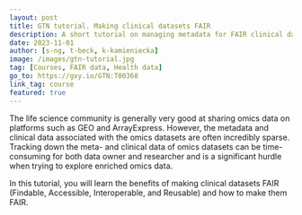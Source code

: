 ```yaml
---
layout: post
title: GTN tutorial. Making clinical datasets FAIR
description: A short tutorial on managing metadata for FAIR clinical datasets.
date: 2023-11-01
author: [s-ng, t-beck, k-kamieniecka]
image: /images/gtn-tutorial.jpg
tag: [Courses, FAIR data, Health data]
go_to: https://gxy.io/GTN:T00368
link_tag: course
featured: true 
---
```



The life science community is generally very good at sharing omics data on platforms such as GEO and ArrayExpress. However, the metadata and clinical data associated with the omics datasets are often incredibly sparse. Tracking down the meta- and clinical data of omics datasets can be time-consuming for both data owner and researcher and is a significant hurdle when trying to explore enriched omics data.

In this tutorial, you will learn the benefits of making clinical datasets FAIR (Findable, Accessible, Interoperable, and Reusable) and how to make them FAIR.

